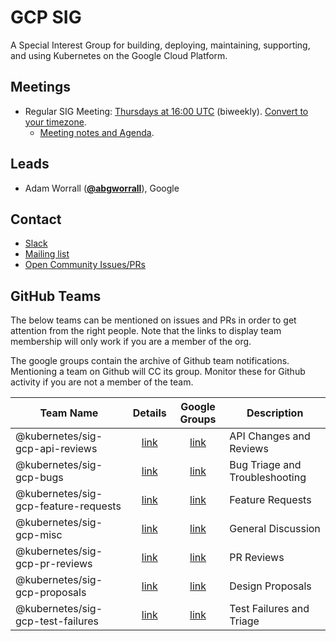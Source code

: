 <!---
This is an autogenerated file!

Please do not edit this file directly, but instead make changes to the
sigs.yaml file in the project root.

To understand how this file is generated, see https://git.k8s.io/community/generator/README.md
-->
# GCP SIG

A Special Interest Group for building, deploying, maintaining, supporting, and using Kubernetes on the Google Cloud Platform.

## Meetings
* Regular SIG Meeting: [Thursdays at 16:00 UTC](https://zoom.us/j/761149873) (biweekly). [Convert to your timezone](http://www.thetimezoneconverter.com/?t=16:00&tz=UTC).
  * [Meeting notes and Agenda](https://docs.google.com/document/d/1mtmwZ4oVSSWhbEw8Lfzvc7ig84qxUpdK6uHyJp8rSGU/edit).

## Leads
* Adam Worrall (**[@abgworrall](https://github.com/abgworrall)**), Google

## Contact
* [Slack](https://kubernetes.slack.com/messages/sig-gcp)
* [Mailing list](https://groups.google.com/forum/#!forum/kubernetes-sig-gcp)
* [Open Community Issues/PRs](https://github.com/kubernetes/community/labels/sig%2Fgcp)

## GitHub Teams

The below teams can be mentioned on issues and PRs in order to get attention from the right people.
Note that the links to display team membership will only work if you are a member of the org.

The google groups contain the archive of Github team notifications.
Mentioning a team on Github will CC its group.
Monitor these for Github activity if you are not a member of the team.

| Team Name | Details | Google Groups | Description |
| --------- |:-------:|:-------------:|  ----------- |
| @kubernetes/sig-gcp-api-reviews | [link](https://github.com/orgs/kubernetes/teams/sig-gcp-api-reviews) | [link](https://groups.google.com/forum/#!forum/kubernetes-sig-gcp-api-reviews) | API Changes and Reviews |
| @kubernetes/sig-gcp-bugs | [link](https://github.com/orgs/kubernetes/teams/sig-gcp-bugs) | [link](https://groups.google.com/forum/#!forum/kubernetes-sig-gcp-bugs) | Bug Triage and Troubleshooting |
| @kubernetes/sig-gcp-feature-requests | [link](https://github.com/orgs/kubernetes/teams/sig-gcp-feature-requests) | [link](https://groups.google.com/forum/#!forum/kubernetes-sig-gcp-feature-requests) | Feature Requests |
| @kubernetes/sig-gcp-misc | [link](https://github.com/orgs/kubernetes/teams/sig-gcp-misc) | [link](https://groups.google.com/forum/#!forum/kubernetes-sig-gcp-misc) | General Discussion |
| @kubernetes/sig-gcp-pr-reviews | [link](https://github.com/orgs/kubernetes/teams/sig-gcp-pr-reviews) | [link](https://groups.google.com/forum/#!forum/kubernetes-sig-gcp-pr-reviews) | PR Reviews |
| @kubernetes/sig-gcp-proposals | [link](https://github.com/orgs/kubernetes/teams/sig-gcp-proposals) | [link](https://groups.google.com/forum/#!forum/kubernetes-sig-gcp-proposals) | Design Proposals |
| @kubernetes/sig-gcp-test-failures | [link](https://github.com/orgs/kubernetes/teams/sig-gcp-test-failures) | [link](https://groups.google.com/forum/#!forum/kubernetes-sig-gcp-test-failures) | Test Failures and Triage |

<!-- BEGIN CUSTOM CONTENT -->

<!-- END CUSTOM CONTENT -->
